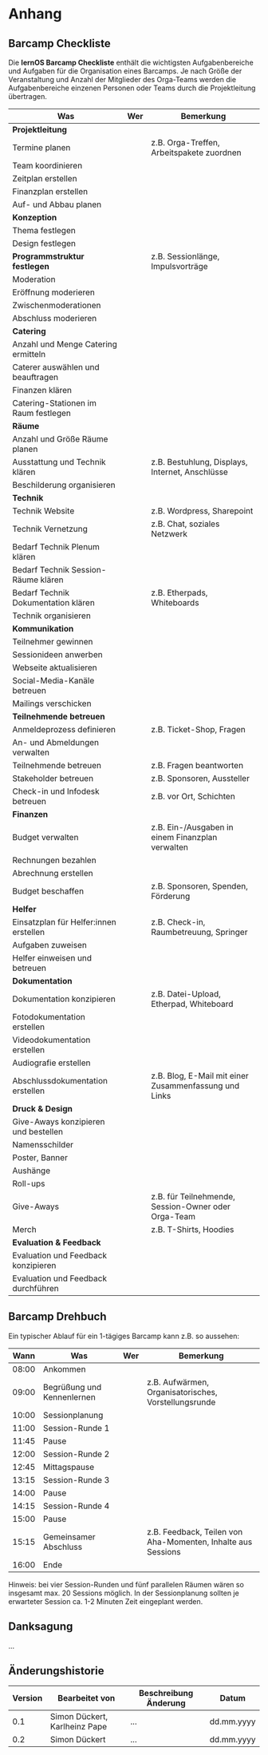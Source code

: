 # Anhang

## Barcamp Checkliste

Die **lernOS Barcamp Checkliste** enthält die wichtigsten Aufgabenbereiche und Aufgaben für die Organisation eines Barcamps. Je nach Größe der Veranstaltung und Anzahl der Mitglieder des Orga-Teams werden die Aufgabenbereiche einzenen Personen oder Teams durch die Projektleitung übertragen.

| Was | Wer | Bemerkung |
| --- | --- | --- |
| **Projektleitung** | | | |
| Termine planen | | z.B. Orga-Treffen, Arbeitspakete zuordnen |
| Team koordinieren | | |
| Zeitplan erstellen | | |
| Finanzplan erstellen | | |
| Auf- und Abbau planen | | |
| **Konzeption** | | |
| Thema festlegen | | |
| Design festlegen | | |
| **Programmstruktur festlegen** | | z.B. Sessionlänge, Impulsvorträge |
| Moderation | | | |
| Eröffnung moderieren | | | |
| Zwischenmoderationen | | | |
| Abschluss moderieren | | | |
| **Catering** | | | |
| Anzahl und Menge Catering ermitteln | | | z.B. Vor-/Nachmittag, Mittagessen, Abendessen, Kaffee, Getränke |
| Caterer auswählen und beauftragen | | | |
| Finanzen klären | | | |
| Catering-Stationen im Raum festlegen | | | |
| **Räume** | | | |
| Anzahl und Größe Räume planen | | | |
| Ausstattung und Technik klären | | z.B. Bestuhlung, Displays, Internet, Anschlüsse |
| Beschilderung organisieren | | |
| **Technik** | | |
| Technik Website | | z.B. Wordpress, Sharepoint |
| Technik Vernetzung | | z.B. Chat, soziales Netzwerk |
| Bedarf Technik Plenum klären | | |
| Bedarf Technik Session-Räume klären | | |
| Bedarf Technik Dokumentation klären | | z.B. Etherpads, Whiteboards |
| Technik organisieren | | |
| **Kommunikation** | | |
| Teilnehmer gewinnen | | |
| Sessionideen anwerben | | |
| Webseite aktualisieren | | |
| Social-Media-Kanäle betreuen | | |
| Mailings verschicken | | |
| **Teilnehmende betreuen** | | |
| Anmeldeprozess definieren | | z.B. Ticket-Shop, Fragen |
| An- und Abmeldungen verwalten | | |
| Teilnehmende betreuen | | z.B. Fragen beantworten |
| Stakeholder betreuen | | z.B. Sponsoren, Aussteller |
| Check-in und Infodesk betreuen | | z.B. vor Ort, Schichten |
| **Finanzen** | | |
| Budget verwalten | | z.B. Ein-/Ausgaben in einem Finanzplan verwalten |
| Rechnungen bezahlen | | |
| Abrechnung erstellen | | |
| Budget beschaffen | | z.B. Sponsoren, Spenden, Förderung |
| **Helfer** | | |
| Einsatzplan für Helfer:innen erstellen | | z.B. Check-in, Raumbetreuung, Springer |
| Aufgaben zuweisen | | |
| Helfer einweisen und betreuen | | |
| **Dokumentation** | | |
| Dokumentation konzipieren | | z.B. Datei-Upload, Etherpad, Whiteboard |
| Fotodokumentation erstellen | | |
| Videodokumentation erstellen | | |
| Audiografie erstellen | | |
| Abschlussdokumentation erstellen | | z.B. Blog, E-Mail mit einer Zusammenfassung und Links |
| **Druck & Design** | | |
| Give-Aways konzipieren und bestellen | | |
| Namensschilder | | |
| Poster, Banner | | |
| Aushänge | | |
| Roll-ups | | |
| Give-Aways | | z.B. für Teilnehmende, Session-Owner oder Orga-Team |
| Merch | | z.B. T-Shirts, Hoodies |
| **Evaluation & Feedback** | | |
| Evaluation und Feedback konzipieren | | |
| Evaluation und Feedback durchführen | | |


## Barcamp Drehbuch

Ein typischer Ablauf für ein 1-tägiges Barcamp kann z.B. so aussehen:

| Wann | Was | Wer | Bemerkung |
| --- | --- | --- | --- |
| 08:00 | Ankommen | | |
| 09:00 | Begrüßung und Kennenlernen | | z.B. Aufwärmen, Organisatorisches, Vorstellungsrunde |
| 10:00 | Sessionplanung | | |
| 11:00 | Session-Runde 1 | | |
| 11:45 | Pause | | |
| 12:00 | Session-Runde 2 | | |
| 12:45 | Mittagspause | | |
| 13:15 | Session-Runde 3 | | |
| 14:00 | Pause | | |
| 14:15 | Session-Runde 4 | | |
| 15:00 | Pause | | |
| 15:15 | Gemeinsamer Abschluss | | z.B. Feedback, Teilen von Aha-Momenten, Inhalte aus Sessions |
| 16:00 | Ende | | |

Hinweis: bei vier Session-Runden und fünf parallelen Räumen wären so insgesamt max. 20 Sessions möglich. In der Sessionplanung sollten je erwarteter Session ca. 1-2 Minuten Zeit eingeplant werden.

## Danksagung

...

## Änderungshistorie

| Version | Bearbeitet von | Beschreibung Änderung | Datum      |
| ------- | -------------- | --------------------- | ---------- |
| 0.1     | Simon Dückert, Karlheinz Pape  | ...                   | dd.mm.yyyy |
| 0.2     | Simon Dückert  | ...                   | dd.mm.yyyy |